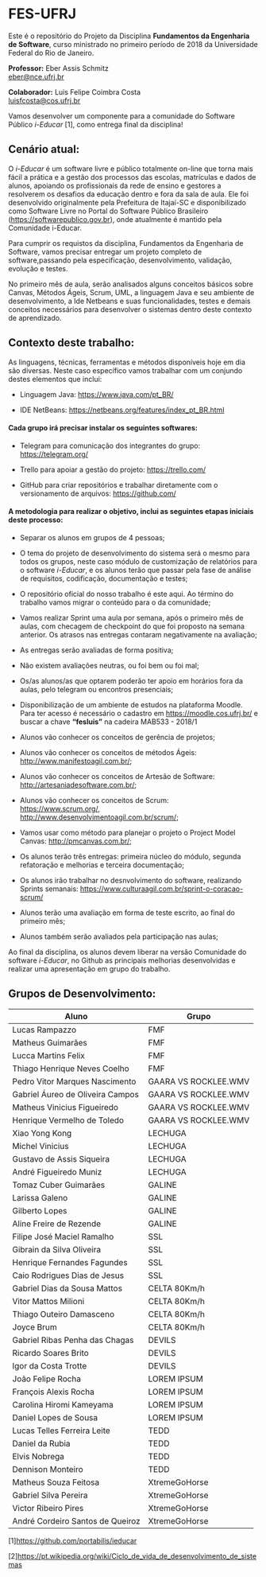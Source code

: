 # FES-UFRJ
Este é o repositório do Projeto da Disciplina **Fundamentos da Engenharia de Software**, curso ministrado no primeiro período de 2018 da Universidade Federal do Rio de Janeiro.


**Professor:** Eber Assis Schmitz <br>
eber@nce.ufrj.br

**Colaborador:** Luis Felipe Coimbra Costa <br>
luisfcosta@cos.ufrj.br

Vamos desenvolver um componente para a comunidade do Software Público *i-Educar* [1], como entrega final da disciplina!

## Cenário atual:

O *i-Educar* é um software livre e público totalmente on-line que torna mais fácil a prática e a gestão dos processos das escolas, matrículas e dados de alunos, apoiando os profissionais da rede de ensino e gestores a resolverem os desafios da educação dentro e fora da sala de aula. Ele foi desenvolvido originalmente pela Prefeitura de Itajaí-SC e disponibilizado como Software Livre no Portal do Software Público Brasileiro (<https://softwarepublico.gov.br>), onde atualmente é mantido pela Comunidade i-Educar.

Para cumprir os requistos da disciplina, Fundamentos da Engenharia de Software, vamos precisar entregar um projeto completo de software,passando pela especificação, desenvolvimento, validação, evolução e testes. 

No primeiro mês de aula, serão analisados alguns conceitos básicos sobre Canvas, Métodos Ágeis, Scrum, UML, a linguagem Java e seu ambiente de desenvolvimento, a Ide Netbeans e suas funcionalidades, testes e demais conceitos necessários para desenvolver o sistemas dentro deste contexto de aprendizado.

## Contexto deste trabalho:

As linguagens, técnicas, ferramentas e métodos disponíveis hoje em dia são diversas. Neste caso específico vamos trabalhar com um conjundo destes elementos que inclui:

* Linguagem Java: <https://www.java.com/pt_BR/>

* IDE NetBeans: <https://netbeans.org/features/index_pt_BR.html>

#### Cada grupo irá precisar instalar os seguintes softwares:

* Telegram para comunicação dos integrantes do grupo: <https://telegram.org/>

* Trello para apoiar a gestão do projeto: <https://trello.com/>

* GitHub para criar repositórios e trabalhar diretamente com o versionamento de arquivos: <https://github.com/>

#### A metodologia para realizar o objetivo, inclui as seguintes etapas iniciais deste processo:

* Separar os alunos em grupos de 4 pessoas;

* O tema do projeto de desenvolvimento do sistema será o mesmo para todos os grupos, neste caso módulo de customização de relatórios para o software *i-Educar*, e os alunos terão que passar pela fase de análise de requisitos, codificação, documentação e testes;

* O repositório oficial do nosso trabalho é este aqui. Ao término do trabalho vamos migrar o conteúdo para o da comunidade;

* Vamos realizar Sprint uma aula por semana, após o primeiro mês de aulas, com checagem de checkpoint do que foi proposto na semana anterior. Os atrasos nas entregas contaram negativamente na avaliação;

* As entregas serão avaliadas de forma positiva;

* Não existem avaliações neutras, ou foi bem ou foi mal;

* Os/as alunos/as que optarem poderão ter apoio em horários fora da aulas, pelo telegram ou encontros presenciais;

* Disponibilização de um ambiente de estudos na plataforma Moodle. Para ter acesso é necessário o cadastro em <https://moodle.cos.ufrj.br/> e buscar a chave **“fesluis”** na cadeira MAB533 - 2018/1

* Alunos vão conhecer os conceitos de gerência de projetos;

* Alunos vão conhecer os conceitos de métodos Ágeis: <http://www.manifestoagil.com.br/>;

* Alunos vão conhecer os conceitos de Artesão de Software: <http://artesaniadesoftware.com.br/>;

* Alunos vão conhecer os conceitos de Scrum: <br> <https://www.scrum.org/>, <http://www.desenvolvimentoagil.com.br/scrum/>;

* Vamos usar como método para planejar o projeto o Project Model Canvas: <http://pmcanvas.com.br/>;

* Os alunos terão três entregas: primeira núcleo do módulo, segunda refatoração e melhorias e terceira documentação;

* Os alunos irão trabalhar no desnvolvimento do software, realizando Sprints semanais: <https://www.culturaagil.com.br/sprint-o-coracao-scrum/>

* Alunos terão uma avaliação em forma de teste escrito, ao final do primeiro mês;

* Alunos também serão avaliados pela participação nas aulas;

Ao final da disciplina, os alunos devem liberar na versão Comunidade do software *i-Educar*, no Github as principais melhorias desenvolvidas e realizar uma apresentação em grupo do trabalho.

## Grupos de Desenvolvimento:

| Aluno | Grupo 
| --- | --- |
|Lucas Rampazzo | FMF 
| Matheus Guimarães | FMF
| Lucca Martins Felix | FMF
| Thiago Henrique Neves Coelho | FMF
| Pedro Vitor Marques Nascimento | GAARA VS ROCKLEE.WMV
| Gabriel Áureo de Oliveira Campos | GAARA VS ROCKLEE.WMV
| Matheus Vinicius Figueiredo | GAARA VS ROCKLEE.WMV
| Henrique Vermelho de Toledo | GAARA VS ROCKLEE.WMV
| Xiao Yong Kong | LECHUGA
| Michel Vinicius | LECHUGA
| Gustavo de Assis Siqueira | LECHUGA
| André Figueiredo Muniz | LECHUGA
| Tomaz Cuber Guimarães | GALINE
| Larissa Galeno | GALINE
| Gilberto Lopes | GALINE
| Aline Freire de Rezende | GALINE
| Filipe José Maciel Ramalho | SSL
| Gibrain da Silva Oliveira | SSL
| Henrique Fernandes Fagundes | SSL
| Caio Rodrigues Dias de Jesus | SSL
| Gabriel Dias da Sousa Mattos | CELTA 80Km/h
| Vitor Mattos Milioni | CELTA 80Km/h
| Thiago Outeiro Damasceno | CELTA 80Km/h
| Joyce Brum | CELTA 80Km/h
| Gabriel Ribas Penha das Chagas | DEVILS
| Ricardo Soares Brito | DEVILS
| Igor da Costa Trotte | DEVILS
| João Felipe Rocha | LOREM IPSUM
| François Alexis Rocha | LOREM IPSUM
| Carolina Hiromi Kameyama| LOREM IPSUM
| Daniel Lopes de Sousa | LOREM IPSUM
| Lucas Telles Ferreira Leite | TEDD
| Daniel da Rubia | TEDD
| Elvis Nobrega | TEDD
| Dennison Monteiro | TEDD
| Matheus Souza Feitosa | XtremeGoHorse
| Gabriel Silva Pereira | XtremeGoHorse
| Victor Ribeiro Pires | XtremeGoHorse
| André Cordeiro Santos de Queiroz | XtremeGoHorse

[1]<https://github.com/portabilis/ieducar>

[2]<https://pt.wikipedia.org/wiki/Ciclo_de_vida_de_desenvolvimento_de_sistemas>






